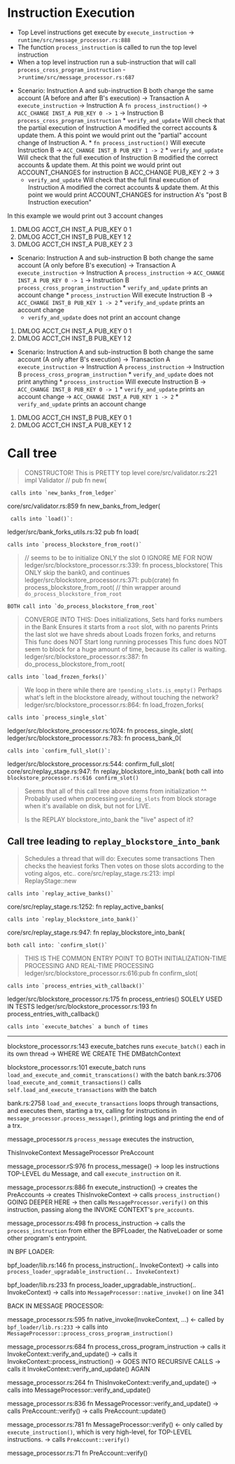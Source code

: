# Instruction Execution
- Top Level instructions get execute by  `execute_instruction` -> `runtime/src/message_processor.rs:888`
- The function `process_instruction` is called to run the top level instruction
- When a top level instruction run a sub-instruction that will call `process_cross_program_instruction` ->`runtime/src/message_processor.rs:687`

* Scenario: Instruction A and sub-instruction B both change the same account (A before and after B's execution)
-> Transaction A `execute_instruction`
    -> Instruction A `fn process_instruction()`
        -> `ACC_CHANGE INST_A PUB_KEY 0 -> 1`
        ->  Instruction B `process_cross_program_instruction`
            * `verify_and_update`       Will check that the partial execution of Instruction A
                                        modified the correct accounts & update them. A this point we would print out
                                        the "partial" account change of Instruction A.
            * `fn process_instruction()`     Will execute Instruction B
            -> `ACC_CHANGE INST_B PUB_KEY 1 -> 2`
            * `verify_and_update`       Will check that the full execution of Instruction B
                                        modified the correct accounts & update them. At this point
                                        we would print out ACCOUNT_CHANGES for instruction B
        ACC_CHANGE PUB_KEY 2 -> 3
    * `verify_and_update`       Will check that the full final execution of Instruction A
                                modified the correct accounts & update them. At this point
                                we would print ACCOUNT_CHANGES for instruction A's "post B Instruction execution"

In this example we would print out 3 account changes
1) DMLOG ACCT_CH INST_A PUB_KEY 0 1
2) DMLOG ACCT_CH INST_B PUB_KEY 1 2
3) DMLOG ACCT_CH INST_A PUB_KEY 2 3

* Scenario: Instruction A and sub-instruction B both change the same account (A only before B's execution)
  -> Transaction A `execute_instruction`
    -> Instruction A `process_instruction`
        -> `ACC_CHANGE INST_A PUB_KEY 0 -> 1`
        ->  Instruction B `process_cross_program_instruction`
            * `verify_and_update` prints an account change
            * `process_instruction`     Will execute Instruction B
            -> `ACC_CHANGE INST_B PUB_KEY 1 -> 2`
            * `verify_and_update` prints an account change
    * `verify_and_update` does not print an account change

1) DMLOG ACCT_CH INST_A PUB_KEY 0 1
2) DMLOG ACCT_CH INST_B PUB_KEY 1 2

* Scenario: Instruction A and sub-instruction B both change the same account (A only after B's execution)
  -> Transaction A `execute_instruction`
    -> Instruction A `process_instruction`
        ->  Instruction B `process_cross_program_instruction`
            * `verify_and_update` does not print anything
            * `process_instruction`     Will execute Instruction B
            -> `ACC_CHANGE INST_B PUB_KEY 0 -> 1`
            * `verify_and_update` prints an account change
        -> `ACC_CHANGE INST_A PUB_KEY 1 -> 2`
        * `verify_and_update` prints an account change

1) DMLOG ACCT_CH INST_B PUB_KEY 0 1
2) DMLOG ACCT_CH INST_A PUB_KEY 1 2



# Call tree
> CONSTRUCTOR! This is PRETTY top level
core/src/validator.rs:221          impl Validator  // pub fn new(

     calls into `new_banks_from_ledger`

core/src/validator.rs:859          fn new_banks_from_ledger(

     calls into `load()`:

ledger/src/bank_forks_utils.rs:32   pub fn load(

    calls into `process_blockstore_from_root()`


> // seems to be to initialize ONLY the slot 0  IGNORE ME FOR NOW
ledger/src/blockstore_processor.rs:339:  fn process_blockstore(
> This ONLY skip the bank0, and continues
ledger/src/blockstore_processor.rs:371:  pub(crate) fn process_blockstore_from_root(  // thin wrapper around `do_process_blockstore_from_root`

    BOTH call into `do_process_blockstore_from_root`

> CONVERGE INTO THIS:
> Does initializations,
> Sets hard forks numbers in the Bank
> Ensures it starts from a `root` slot, with no parents
> Prints the last slot we have shreds about
> Loads frozen forks, and returns
> This func does NOT Start long running processes
> This func does NOT seem to block for a huge amount of time, because
>     its caller is waiting.
ledger/src/blockstore_processor.rs:387:  fn do_process_blockstore_from_root(

    calls into `load_frozen_forks()`

> We loop in there while there are `!pending_slots.is_empty()`
> Perhaps what's left in the blockstore already, without touching the network?
ledger/src/blockstore_processor.rs:864:  fn load_frozen_forks(

    calls into `process_single_slot`

ledger/src/blockstore_processor.rs:1074:  fn process_single_slot(
ledger/src/blockstore_processor.rs:783:  fn process_bank_0(

    calls into `confirm_full_slot()`:

ledger/src/blockstore_processor.rs:544:    confirm_full_slot(
core/src/replay_stage.rs:947:            fn replay_blockstore_into_bank(
    both call into `blockstore_processor.rs:616 confirm_slot()`

> Seems that all of this call tree above stems from initialization ^^
> Probably used when processing `pending_slots` from block storage when
> it's available on disk, but not for LIVE.
>
> Is the REPLAY blockstore_into_bank the "live" aspect of it?

## Call tree leading to `replay_blockstore_into_bank`

> Schedules a thread that will do:
  > Executes some transactions
  > Then checks the heaviest forks
  > Then votes on those slots according to the voting algos, etc..
core/src/replay_stage.rs:213:        impl ReplayStage::new

    calls into `replay_active_banks()`

core/src/replay_stage.rs:1252:            fn replay_active_banks(

    calls into `replay_blockstore_into_bank()`

core/src/replay_stage.rs:947:            fn replay_blockstore_into_bank(

    both call into: `confirm_slot()`


> THIS IS THE COMMON ENTRY POINT TO BOTH INITIALIZATION-TIME PROCESSING
> AND REAL-TIME PROCESSING
ledger/src/blockstore_processor.rs:616:pub fn confirm_slot(

    calls into `process_entries_with_callback()`

ledger/src/blockstore_processor.rs:175     fn process_entries()   SOLELY USED IN TESTS
ledger/src/blockstore_processor.rs:193     fn process_entries_with_callback()

    calls into `execute_batches` a bunch of times


------------------------

blockstore_processor.rs:143   execute_batches runs `execute_batch()` each in its own thread
    -> WHERE WE CREATE THE DMBatchContext

blockstore_processor.rs:101   execute_batch  runs `load_and_execute_and_commit_transcations()` with the batch
bank.rs:3706                  `load_execute_and_commit_transactions()` calls `self.load_and_execute_transactions` with the batch

bank.rs:2758                  `load_and_execute_transactions` loops through transactions, and executes them, starting a trx, calling for instructions in `message_processor.process_message()`, printing logs and printing the end of a trx.

message_processor.rs        `process_message` executes the instruction,


ThisInvokeContext
  MessageProcessor
    PreAccount


message_processor.rS:976    fn process_message()
    -> loop les instructions TOP-LEVEL du Message, and call `execute_instruction` on it.

message_processor.rs:886    fn execute_instruction()
    -> creates the PreAccounts
    -> creates ThisInvokeContext
    -> calls `process_instruction()`  GOING DEEPER HERE
    -> then calls `MessageProcessor.verify()` on this instruction, passing along
       the INVOKE CONTEXT's `pre_accounts`.

message_processor.rs:498    fn process_instruction
    -> calls the `process_instruction` from either the BPFLoader, the NativeLoader or some other
       program's entrypoint.

IN BPF LOADER:

bpf_loader/lib.rs:146    fn process_instruction(.. InvokeContext)
    -> calls into `process_loader_upgradable_instruction(.. InvokeContext)`

bpf_loader/lib.rs:233    fn process_loader_upgradable_instruction(.. InvokeContext)
    -> calls into `MessageProcessor::native_invoke()` on line 341

BACK IN MESSAGE PROCESSOR:

message_processor.rs:595    fn native_invoke(InvokeContext, ...)
    <- called by `bpf_loader/lib.rs:233`
    -> calls into `MessageProcessor::process_cross_program_instruction()`

message_processor.rs:684    fn process_cross_program_instruction
    -> calls it InvokeContext::verify_and_update()
    -> calls it InvokeContext::process_instruction() -> GOES INTO RECURSIVE CALLS
    -> calls it InvokeContext::verify_and_update()   AGAIN

message_processor.rs:264    fn ThisInvokeContext::verify_and_update()
    -> calls into MessageProcessor::verify_and_update()

message_processor.rs:836    fn MessageProcessor::verify_and_update()
    -> calls PreAccount::verify()
    -> calls PreAccount::update()

message_processor.rs:781    fn MessageProcessor::verify()
    <- only called by `execute_instruction()`, which is very high-level, for TOP-LEVEL instructions.
    -> calls `PreAccount::verify()`

message_processor.rs:71     fn PreAccount::verify()
